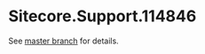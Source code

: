 # Sitecore.Support.114846

See [master branch](https://github.com/sitecoresupport/Sitecore.Support.114846) for details.